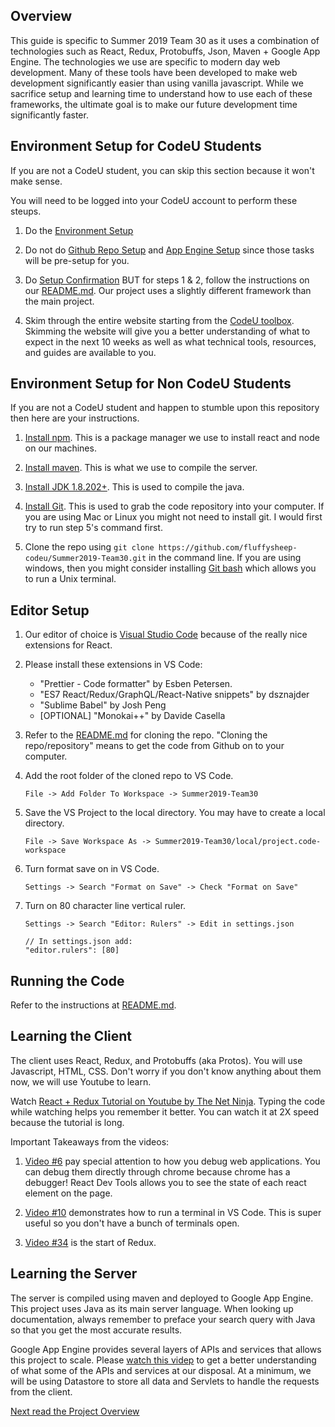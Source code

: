 ## Overview

This guide is specific to Summer 2019 Team 30 as it uses a combination of technologies such as React, Redux, Protobuffs, Json, Maven + Google App Engine. The technologies we use are specific to modern day web development. Many of these tools have been developed to make web development significantly easier than using vanilla javascript. While we sacrifice setup and learning time to understand how to use each of these frameworks, the ultimate goal is to make our future development time significantly faster.

## Environment Setup for CodeU Students

If you are not a CodeU student, you can skip this section because it won't make sense.

You will need to be logged into your CodeU account to perform these steups.

1. Do the [Environment Setup](https://sites.google.com/codeustudents.com/summer-2019/week0-codeu-project-setup/environment-setup)

2. Do not do [Github Repo Setup](https://sites.google.com/codeustudents.com/summer-2019/week0-codeu-project-setup/github-repo-setup) and [App Engine Setup](https://sites.google.com/codeustudents.com/summer-2019/week0-codeu-project-setup/app-engine-setup) since those tasks will be pre-setup for you.

3. Do [Setup Confirmation](https://sites.google.com/codeustudents.com/summer-2019/week0-codeu-project-setup/setup-confirmation-index-html) BUT for steps 1 & 2, follow the instructions on our [README.md](https://github.com/fluffysheep-codeu/Summer2019-Team30/blob/master/README.md). Our project uses a slightly different framework than the main project.

4. Skim through the entire website starting from the [CodeU toolbox](https://sites.google.com/codeustudents.com/summer-2019/codeu-toolbox). Skimming the website will give you a better understanding of what to expect in the next 10 weeks as well as what technical tools, resources, and guides are available to you.

## Environment Setup for Non CodeU Students

If you are not a CodeU student and happen to stumble upon this repository then here are your instructions.

1. [Install npm](https://www.npmjs.com/get-npm). This is a package manager we use to install react and node on our machines.

2. [Install maven](https://maven.apache.org/install.html). This is what we use to compile the server.

3. [Install JDK 1.8.202+](https://www.oracle.com/technetwork/java/javase/downloads/jdk8-downloads-2133151.html). This is used to compile the java.

4. [Install Git](https://git-scm.com/book/en/v2/Getting-Started-Installing-Git). This is used to grab the code repository into your computer. If you are using Mac or Linux you might not need to install git. I would first try to run step 5's command first.

5. Clone the repo using `git clone https://github.com/fluffysheep-codeu/Summer2019-Team30.git` in the command line. If you are using windows, then you might consider installing [Git bash](https://gitforwindows.org/) which allows you to run a Unix terminal.

## Editor Setup

1. Our editor of choice is [Visual Studio Code](https://code.visualstudio.com/) because of the really nice extensions for React.

2. Please install these extensions in VS Code:

   - "Prettier - Code formatter" by Esben Petersen.
   - "ES7 React/Redux/GraphQL/React-Native snippets" by dsznajder
   - "Sublime Babel" by Josh Peng
   - [OPTIONAL] "Monokai++" by Davide Casella

3. Refer to the [README.md](https://github.com/fluffysheep-codeu/Summer2019-Team30/blob/master/README.md) for cloning the repo. "Cloning the repo/repository" means to get the code from Github on to your computer.

4. Add the root folder of the cloned repo to VS Code.

   ```
   File -> Add Folder To Workspace -> Summer2019-Team30
   ```

5. Save the VS Project to the local directory. You may have to create a local directory.

   ```
   File -> Save Workspace As -> Summer2019-Team30/local/project.code-workspace
   ```

6. Turn format save on in VS Code.

   ```
   Settings -> Search "Format on Save" -> Check "Format on Save"
   ```

7. Turn on 80 character line vertical ruler.

   ```
   Settings -> Search "Editor: Rulers" -> Edit in settings.json

   // In settings.json add:
   "editor.rulers": [80]
   ```

## Running the Code

Refer to the instructions at [README.md](https://github.com/fluffysheep-codeu/Summer2019-Team30/blob/master/README.md).

## Learning the Client

The client uses React, Redux, and Protobuffs (aka Protos). You will use Javascript, HTML, CSS. Don't worry if you don't know anything about them now, we will use Youtube to learn.

Watch [React + Redux Tutorial on Youtube by The Net Ninja](https://www.youtube.com/playlist?list=PL4cUxeGkcC9ij8CfkAY2RAGb-tmkNwQHG). Typing the code while watching helps you remember it better. You can watch it at 2X speed because the tutorial is long.

Important Takeaways from the videos:

1. [Video #6](https://www.youtube.com/watch?v=-XQ2zCdxw0I&list=PL4cUxeGkcC9ij8CfkAY2RAGb-tmkNwQHG&index=6) pay special attention to how you debug web applications. You can debug them directly through chrome because chrome has a debugger! React Dev Tools allows you to see the state of each react element on the page.

2. [Video #10](https://www.youtube.com/watch?v=5QwNCX3UbXc&list=PL4cUxeGkcC9ij8CfkAY2RAGb-tmkNwQHG&index=11&t=0s) demonstrates how to run a terminal in VS Code. This is super useful so you don't have a bunch of terminals open.

3. [Video #34](https://www.youtube.com/watch?v=HKU24nY8Hsc&list=PL4cUxeGkcC9ij8CfkAY2RAGb-tmkNwQHG&index=35&t=0s) is the start of Redux.

## Learning the Server

The server is compiled using maven and deployed to Google App Engine. This project uses Java as its main server language. When looking up documentation, always remember to preface your search query with Java so that you get the most accurate results.

Google App Engine provides several layers of APIs and services that allows this project to scale. Please [watch this videp](https://youtu.be/ytT2-kL9v2o) to get a better understanding of what some of the APIs and services at our disposal. At a minimum, we will be using Datastore to store all data and Servlets to handle the requests from the client.

[Next read the Project Overview](overview.md)
